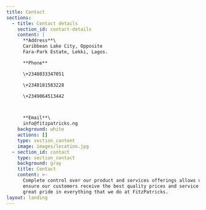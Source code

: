 ```yaml
---
title: Contact
sections:
  - title: Contact details
    section_id: contact-details
    content: |
      **Address**\
      Caribbean Lake City, Opposite
      Fara-Park Estate, Lekki, Lagos.

      **Phone**

      \+2348033347051

      \+2348181583228

      \+2349064513442



      **Email**\
      info@fitzpatricks.ng
    background: white
    actions: []
    type: section_content
    image: images/location.jpg
  - section_id: contact
    type: section_contact
    background: gray
    title: Contact
    content: >-
      Complete control over our product and services offerings allows us to
      ensure our customers receive the best quality prices and service. We take
      great pride in everything that we do at FitzPatricks.
layout: landing
---
```

